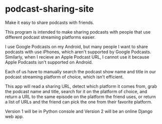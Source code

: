 # podcast-sharing-site
Make it easy to share podcasts with friends.

This program is intended to make sharing podcasts with people that use different podcast streaming platforms easier.

I use Google Podcasts on my Android, but many people I want to share podcasts with use iPhones, which aren't supported by Google Podcasts.  Similarly, when I recieve an Apple Podcast URL, I cannot use it because Apple Podcasts isn't supported on Android.  

Each of us have to manually search the podcast show name and title in our podcast streaming platform of choice, which isn't efficient.

This app will read a sharing URL, detect which platform it comes from, grab the podcast name and title, search for it on the platform of choice, and return a URL to the same episode on the platform the friend uses, or return a list of URLs and the friend can pick the one from their favorite platform.

Version 1 will be in Python console and Version 2 will be an online Django web app.

